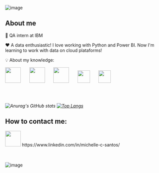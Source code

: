 ![image](https://user-images.githubusercontent.com/86981990/198135597-1a4a3a25-13c9-48b8-beef-f9d824331a04.png)

## **About me**

💼 QA intern at IBM 

❤️ A data enthusiastic! I love working with Python and Power BI. Now I'm learning to work with data on cloud plataforms! 

:bulb: About my knowledge:
  
<i>
<img src="https://cdn.jsdelivr.net/gh/devicons/devicon/icons/python/python-original-wordmark.svg" width="50px" /> &nbsp; &nbsp; &nbsp; <img src="https://cdn.jsdelivr.net/gh/devicons/devicon/icons/mysql/mysql-original-wordmark.svg" width="50px" /> &nbsp; &nbsp; &nbsp;  
<img src="https://cdn.jsdelivr.net/gh/devicons/devicon/icons/azure/azure-original-wordmark.svg" width="50px" /> &nbsp; &nbsp; &nbsp;   
<img src="https://cdn.jsdelivr.net/gh/devicons/devicon/icons/linux/linux-original.svg" width="40px" /> &nbsp; &nbsp; &nbsp;  <img src="https://cdn.jsdelivr.net/gh/devicons/devicon/icons/selenium/selenium-original.svg" width="40px" /> 
</i>

<br></br>

<i>![Anurag's GitHub stats](https://github-readme-stats.vercel.app/api?username=micvet&hide=contribs,prs)
[![Top Langs](https://github-readme-stats.vercel.app/api/top-langs/?username=micvet)](https://github.com/anuraghazra/github-readme-stats)</i>

## **How to contact me:**

<img src="https://cdn.jsdelivr.net/gh/devicons/devicon/icons/linkedin/linkedin-original.svg" style="position: bottom" width="50px" />       
https://www.linkedin.com/in/michelle-c-santos/

<br></br>
![image](https://user-images.githubusercontent.com/86981990/198138936-4e39b89b-f987-4c33-999b-64b6184a5a59.png)


